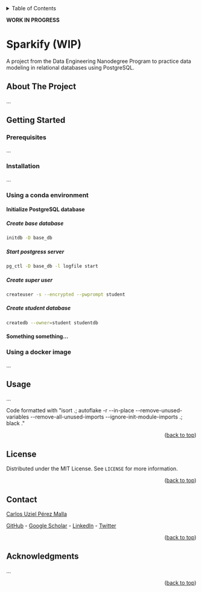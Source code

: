 <div id="top"></div>

<!-- TABLE OF CONTENTS -->
<details>
  <summary>Table of Contents</summary>
  <ol>
    <li>
      <a href="#about-the-project">About The Project</a>
    </li>
    <li>
      <a href="#getting-started">Getting Started</a>
      <ul>
        <li><a href="#prerequisites">Prerequisites</a></li>
        <li><a href="#installation">Installation</a></li>
      </ul>
    </li>
    <li><a href="#usage">Usage</a></li>
    <li><a href="#license">License</a></li>
    <li><a href="#contact">Contact</a></li>
    <li><a href="#acknowledgments">Acknowledgments</a></li>
  </ol>
</details>

**WORK IN PROGRESS**

# Sparkify (WIP)
A project from the Data Engineering Nanodegree Program to practice data modeling in relational databases using PostgreSQL.

## About The Project

...

## Getting Started

### Prerequisites

...

### Installation

...


### Using a conda environment

#### Initialize PostgreSQL database

##### Create base database

```bash
initdb -D base_db
```

##### Start postgress server

```bash
pg_ctl -D base_db -l logfile start
```

##### Create super user

```bash
createuser -s --encrypted --pwprompt student
```

##### Create student database

```bash
createdb --owner=student studentdb
```

#### Something something...


### Using a docker image

...

## Usage

...

Code formatted with "isort .; autoflake -r --in-place --remove-unused-variables --remove-all-unused-imports --ignore-init-module-imports .; black ."

<p align="right">(<a href="#top">back to top</a>)</p>


<!-- LICENSE -->

## License

Distributed under the MIT License. See `LICENSE` for more information.

<p align="right">(<a href="#top">back to top</a>)</p>

<!-- CONTACT -->

## Contact

[Carlos Uziel Pérez Malla](https://www.carlosuziel-pm.dev/)

[GitHub](https://github.com/CarlosUziel) - [Google Scholar](https://scholar.google.es/citations?user=tEz_OeIAAAAJ&hl=es&oi=ao) - [LinkedIn](https://at.linkedin.com/in/carlos-uziel-p%C3%A9rez-malla-323aa5124) - [Twitter](https://twitter.com/perez_malla)

<p align="right">(<a href="#top">back to top</a>)</p>

## Acknowledgments

...

<p align="right">(<a href="#top">back to top</a>)</p>